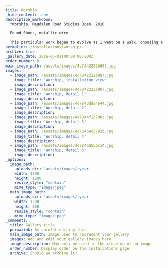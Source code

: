 ```yaml
---
title: Worship
_hide_content: true
description_markdown:  |
  "Worship, Magdalen Road Studios Open, 2010  

  Found Shoes, metallic wire
  
  This particular work began to evolve as I went on a walk, choosing a particular stretch of coastline in South Wales. Over a 3 year period I collected hundreds of shoes, but never pairs of shoes. I often wondered where they came from, had there been a shipwreck or some other related disaster. People begin life without shoes but as soon as they begin to walk, shoes become an essential part of their lives. Shoes are taken off for religious reasons in some cultures. I once remember seeing a phtograph of piles of abandoned shoes outside a temple where there had been an earthquake, life lost in an instant but the shoes remained. The grid-like arrangement of these shoes is in sharp contrast to how they were found, scattered, abandoned, washed-up along the coastline."
permalink: /installations/worship/
archive: true
_gallery_date: 2016-05-01T00:00:00.000Z
order_number: 8
main_image_path: /assets/images/4c7842222b887.jpg
images:            
  - image_path: /assets/images/4c7842222b887.jpg
    image_title: "Worship, installation view"
    image_description:   
  - image_path: /assets/images/4c7842222b887.jpg
    image_title: "Worship, detail 1"
    image_description:
  - image_path: /assets/images/4c7843dd84644.jpg
    image_title: "Worship, detail 2"
    image_description:
  - image_path: /assets/images/4c7844f1c708c.jpg
    image_title: "Worship, detail 3"
    image_description:
  - image_path: /assets/images/4c7845ac3782b.jpg
    image_title: "Worship, detail 4"
    image_description:
  - image_path: /assets/images/4c7846d56bc14.jpg
    image_title: "Worship, detail 5"
    image_description:  
_options:
  image_path:
    uploads_dir: 'assets/images/:year'
    width: 1200
    height: 1200
    resize_style: "contain"
    mime_type: "image/jpeg"
  main_image_path:
    uploads_dir: 'assets/images/:year'
    width: 1200
    height: 800
    resize_style: "contain"
    mime_type: "image/jpeg"
_comments:
  title: Gallery title
  permalink: Be careful editing this
  main_image_path: Image used to represent your gallery
  images: Add and edit your gallery images here
  image_description: May only be used in the close up of an image
  order_number: Display order on the installations page
  archive: Should we archive it?

---
```



